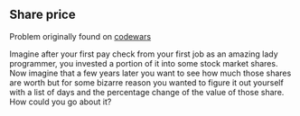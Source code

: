 ## Share price
Problem originally found on [codewars](http://www.codewars.com/)

Imagine after your first pay check from your first job as an amazing lady programmer, you invested a portion of it into some stock market shares. Now imagine that a few years later you want to see how much those shares are worth but for some bizarre reason you wanted to figure it out yourself with a list of days and the percentage change of the value of those share. How could you go about it?
